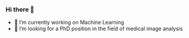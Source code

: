 ### Hi there 👋
- 🔭 I’m currently working on Machine Learning
- 👯 I’m looking for a PhD position in the field of medical image analysis
<!--
**gungui98/gungui98** is a ✨ _special_ ✨ repository because its `README.md` (this file) appears on your GitHub profile.

Here are some ideas to get you started:


- 🌱 I’m currently learning ...
- 👯 I’m looking to collaborate on ...
- 🤔 I’m looking for help with ...
- 💬 Ask me about ...
- 📫 How to reach me: ...
- 😄 Pronouns: ...

-->
